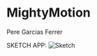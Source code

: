 # MightyMotion
Pere Garcias Ferrer

SKETCH APP: 
![Sketch](https://drive.google.com/file/d/1Cj3Id0aTmWiQg3vAJ9KrTaCIR18vJq1A/view?usp=sharing)



